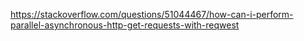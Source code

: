 https://stackoverflow.com/questions/51044467/how-can-i-perform-parallel-asynchronous-http-get-requests-with-reqwest